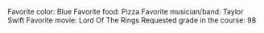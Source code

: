 Favorite color: Blue 
Favorite food: Pizza
Favorite musician/band: Taylor Swift
Favorite movie: Lord Of The Rings
Requested grade in the course: 98
